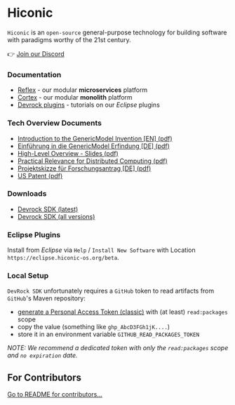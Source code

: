 # Hiconic

`Hiconic` is an `open-source` general-purpose technology for building software with paradigms worthy of the 21st century.

👉 [Join our Discord](https://discord.gg/S4BVrpdAHz)

### Documentation
* [Reflex](https://github.com/hiconic-os/hiconic.platform.reflex/blob/main/README.md) - our modular **microservices** platform
* [Cortex](https://docs.hiconic-os.org/tribefire.cortex.documentation/getting-started-doc/overview.html) - our modular **monolith** platform
* [Devrock plugins](https://eclipse.hiconic-os.org/documentation/com.braintribe.devrock.eclipse/devrock-tutorials/intro.html) - tutorials on our _Eclipse_ plugins


### Tech Overview Documents
* [Introduction to the GenericModel Invention [EN] (pdf)](https://hiconic-os.github.io/web-resources/technical-overview/gm-invention.en.pdf)
* [Einführung in die GenericModel Erfindung [DE] (pdf)](https://hiconic-os.github.io/web-resources/technical-overview/gm-invention.de.pdf)
* [High-Level Overview - Slides (pdf)](https://hiconic-os.github.io/web-resources/technical-overview/hiconic-highlevel-slides.pdf)
* [Practical Relevance for Distributed Computing (pdf)](https://hiconic-os.github.io/web-resources/technical-overview/relevance-for-distributed-computing.pdf)
* [Projektskizze für Forschungsantrag [DE] (pdf)](https://hiconic-os.github.io/web-resources/technical-overview/projektskizze.pdf)
* [US Patent (pdf)](https://patentimages.storage.googleapis.com/fb/43/c3/6a7041491ebdf8/US10095488.pdf)


### Downloads
* [Devrock SDK (latest)](https://api.hiconic-os.org/download-sdk.php)
* [Devrock SDK (all versions)](https://github.com/hiconic-os/maven-repo-dev/packages/2008060)


### Eclipse Plugins

Install from _Eclipse_ via `Help` / `Install New Software` with Location `https://eclipse.hiconic-os.org/beta`.

### Local Setup

`DevRock SDK` unfortunately requires a `GitHub` token to read artifacts from `GitHub`'s Maven repository:

* [generate a Personal Access Token (classic)](https://github.com/settings/tokens) with (at least) `read:packages` scope
* copy the value (something like `ghp_AbcD3FGh1jK....`)
* store it in an environment variable `GITHUB_READ_PACKAGES_TOKEN`

_NOTE: We recommend a dedicated token with only the `read:packages` scope and `no expiration` date._



## For Contributors

 [Go to README for contributors...](https://github.com/hiconic-os/.github/blob/main/profile/README-CONTRIBUTORS.md)